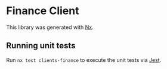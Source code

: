 <!-- gitbook-navigation: "Finance" -->
# Finance Client

This library was generated with [Nx](https://nx.dev).

## Running unit tests

Run `nx test clients-finance` to execute the unit tests via [Jest](https://jestjs.io).
